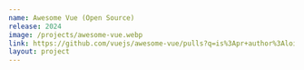 ```yaml
---
name: Awesome Vue (Open Source)
release: 2024
image: /projects/awesome-vue.webp
link: https://github.com/vuejs/awesome-vue/pulls?q=is%3Apr+author%3Aloicduong+is%3Aclosed
layout: project
---
```

